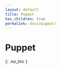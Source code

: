 ```yaml
---
layout: default
title: Puppet
has_children: true
permalink: docs/puppet/
---
```


# Puppet
{: .no_toc }
